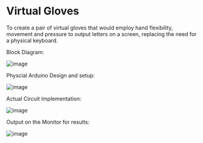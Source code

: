 # Virtual Gloves

To create a pair of virtual gloves that would employ hand flexibility, movement and pressure to output letters on a screen, replacing the need for a physical keyboard.

Block Diagram:

![image](https://user-images.githubusercontent.com/93052774/183149060-3ec4a50b-7d1d-4b42-83a7-c959e6a3c9fd.png)

Physcial Arduino Design and setup:

![image](https://user-images.githubusercontent.com/93052774/183149135-6c75ea36-2fa6-4db7-be81-9a9db680b5a3.png)

Actual Circuit Implementation:

![image](https://user-images.githubusercontent.com/93052774/183149204-b6a1626a-3714-4b17-a4ff-760258e7c52e.png)

Output on the Monitor for results:

![image](https://user-images.githubusercontent.com/93052774/183149336-ec6a65ab-26e7-4dc6-8b33-d3bf29cc8b07.png)

